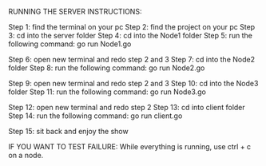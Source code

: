 RUNNING THE SERVER INSTRUCTIONS:

Step 1: find the terminal on your pc 
Step 2: find the project on your pc 
Step 3: cd into the server folder 
Step 4: cd into the Node1 folder
Step 5: run the following command: go run Node1.go 

Step 6: open new terminal and redo step 2 and 3
Step 7: cd into the Node2 folder
Step 8: run the following command: go run Node2.go 

Step 9: open new terminal and redo step 2 and 3
Step 10: cd into the Node3 folder
Step 11: run the following command: go run Node3.go 

Step 12: open new terminal and redo step 2
Step 13: cd into client folder
Step 14: run the following command: go run client.go

Step 15: sit back and enjoy the show

IF YOU WANT TO TEST FAILURE:
While everything is running, use ctrl + c on a node.
